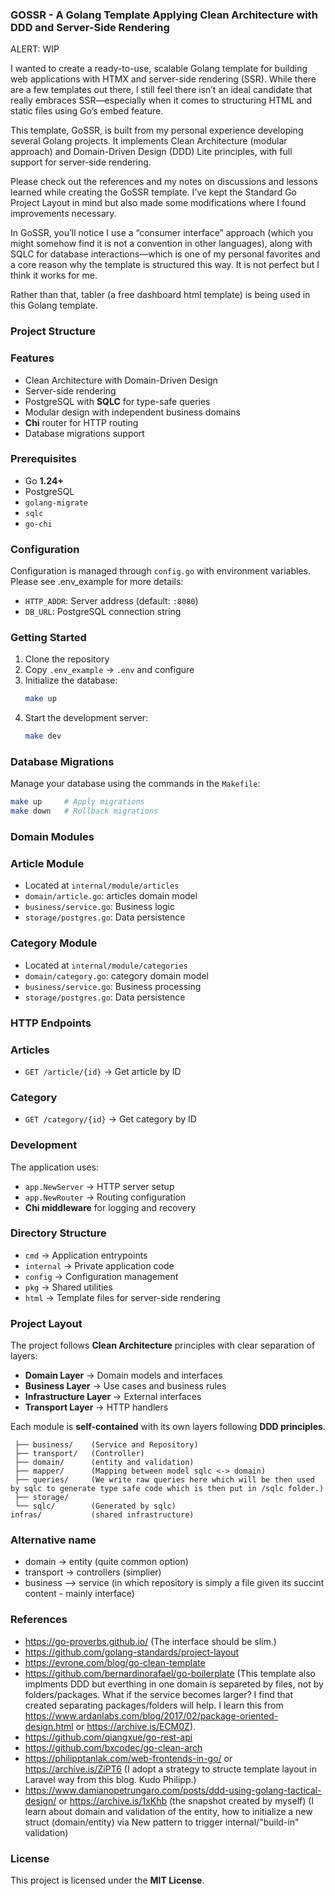 ### GOSSR - A Golang Template Applying Clean Architecture with DDD and Server-Side Rendering

ALERT: WIP

I wanted to create a ready-to-use, scalable Golang template for building web applications with HTMX and server-side rendering (SSR). While there are a few templates out there, I still feel there isn’t an ideal candidate that really embraces SSR—especially when it comes to structuring HTML and static files using Go’s embed feature.

This template, GoSSR, is built from my personal experience developing several Golang projects. It implements Clean Architecture (modular approach) and Domain-Driven Design (DDD) Lite principles, with full support for server-side rendering.

Please check out the references and my notes on discussions and lessons learned while creating the GoSSR template. I’ve kept the Standard Go Project Layout in mind but also made some modifications where I found improvements necessary.

In GoSSR, you’ll notice I use a “consumer interface” approach (which you might somehow find it is not a convention in other languages), along with SQLC for database interactions—which is one of my personal favorites and a core reason why the template is structured this way. It is not perfect but I think it works for me.

Rather than that, tabler (a free dashboard html template) is being used in this Golang template.

### Project Structure

### Features
- Clean Architecture with Domain-Driven Design
- Server-side rendering
- PostgreSQL with **SQLC** for type-safe queries
- Modular design with independent business domains
- **Chi** router for HTTP routing
- Database migrations support

### Prerequisites
- Go **1.24+**
- PostgreSQL
- `golang-migrate`
- `sqlc`
- `go-chi`

### Configuration
Configuration is managed through `config.go` with environment variables. Please see .env_example for more details:

- `HTTP_ADDR`: Server address (default: `:8080`)
- `DB_URL`: PostgreSQL connection string

### Getting Started

1. Clone the repository
2. Copy `.env_example` → `.env` and configure
3. Initialize the database:
   ```bash
   make up
   ```
4. Start the development server:
   ```bash
   make dev
   ```
### Database Migrations
Manage your database using the commands in the `Makefile`:

```bash
make up     # Apply migrations
make down   # Rollback migrations
```

### Domain Modules

### Article Module
- Located at `internal/module/articles`
- `domain/article.go`: articles domain model
- `business/service.go`: Business logic
- `storage/postgres.go`: Data persistence

### Category Module
- Located at `internal/module/categories`
- `domain/category.go`: category domain model
- `business/service.go`: Business processing
- `storage/postgres.go`: Data persistence


### HTTP Endpoints

### Articles
- `GET /article/{id}` → Get article by ID

### Category
- `GET /category/{id}` → Get category by ID

### Development
The application uses:
- `app.NewServer` → HTTP server setup
- `app.NewRouter` → Routing configuration
- **Chi middleware** for logging and recovery

### Directory Structure

- `cmd` → Application entrypoints
- `internal` → Private application code
- `config` → Configuration management
- `pkg` → Shared utilities
- `html` → Template files for server-side rendering


### Project Layout
The project follows **Clean Architecture** principles with clear separation of layers:

- **Domain Layer** → Domain models and interfaces
- **Business Layer** → Use cases and business rules
- **Infrastructure Layer** → External interfaces
- **Transport Layer** → HTTP handlers

Each module is **self-contained** with its own layers following **DDD principles**.

```module/
 ├── business/    (Service and Repository)
 ├── transport/   (Controller)
 ├── domain/      (entity and validation)
 ├── mapper/      (Mapping between model sqlc <-> domain)
 ├── queries/     (We write raw queries here which will be then used by sqlc to generate type safe code which is then put in /sqlc folder.)
 ├── storage/
 └── sqlc/        (Generated by sqlc)
infras/           (shared infrastructure)
```

### Alternative name

- domain -> entity (quite common option)
- transport -> controllers (simplier)
- business --> service (in which repository is simply a file given its succint content - mainly interface)

### References
- https://go-proverbs.github.io/ (The interface should be slim.)
- https://github.com/golang-standards/project-layout
- https://evrone.com/blog/go-clean-template
- https://github.com/bernardinorafael/go-boilerplate (This template also implments DDD but everthing in one domain is separeted by files, not by folders/packages. What if the service becomes larger? I find that created separating packages/folders will help. I learn this from https://www.ardanlabs.com/blog/2017/02/package-oriented-design.html or https://archive.is/ECM0Z).
- https://github.com/qiangxue/go-rest-api
- https://github.com/bxcodec/go-clean-arch
- https://philipptanlak.com/web-frontends-in-go/ or https://archive.is/ZiPT6 (I adopt a strategy to structe template layout in Laravel way from this blog. Kudo Philipp.)
- https://www.damianopetrungaro.com/posts/ddd-using-golang-tactical-design/ or https://archive.is/1xKhb (the snapshot created by myself) (I learn about domain and validation of the entity, how to initialize a new struct (domain/entity) via New pattern to trigger internal/"build-in" validation)

### License
This project is licensed under the **MIT License**.
